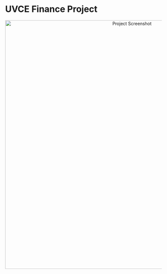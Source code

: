 # UVCE Finance Project

<p align="center">
  <img src="https://i.ibb.co/1fswmkXW/your-image.png" alt="Project Screenshot" width="800"/>
</p>
